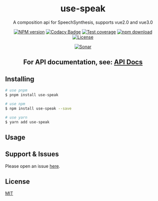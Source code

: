 <div style="text-align: center;" align="center">

# use-speak

A composition api for SpeechSynthesis, supports vue2.0 and vue3.0

[![NPM version][npm-image]][npm-url]
[![Codacy Badge][codacy-image]][codacy-url]
[![Test coverage][codecov-image]][codecov-url]
[![npm download][download-image]][download-url]
[![License][license-image]][license-url]

[![Sonar][sonar-image]][sonar-url]

</div>

<div style="text-align: center; margin-bottom: 20px;" align="center">

## **For API documentation, see: [API Docs](./docs/modules.md)**

</div>

## Installing

```bash
# use pnpm
$ pnpm install use-speak

# use npm
$ npm install use-speak --save

# use yarn
$ yarn add use-speak
```

## Usage

## Support & Issues

Please open an issue [here](https://github.com/saqqdy/use-speak/issues).

## License

[MIT](LICENSE)

[npm-image]: https://img.shields.io/npm/v/use-speak.svg?style=flat-square
[npm-url]: https://npmjs.org/package/use-speak
[codacy-image]: https://app.codacy.com/project/badge/Grade/f70d4880e4ad4f40aa970eb9ee9d0696
[codacy-url]: https://www.codacy.com/gh/saqqdy/use-speak/dashboard?utm_source=github.com&utm_medium=referral&utm_content=saqqdy/use-speak&utm_campaign=Badge_Grade
[codecov-image]: https://img.shields.io/codecov/c/github/saqqdy/use-speak.svg?style=flat-square
[codecov-url]: https://codecov.io/github/saqqdy/use-speak?branch=master
[download-image]: https://img.shields.io/npm/dm/use-speak.svg?style=flat-square
[download-url]: https://npmjs.org/package/use-speak
[license-image]: https://img.shields.io/badge/License-MIT-blue.svg
[license-url]: LICENSE
[sonar-image]: https://sonarcloud.io/api/project_badges/quality_gate?project=saqqdy_use-speak
[sonar-url]: https://sonarcloud.io/dashboard?id=saqqdy_use-speak
